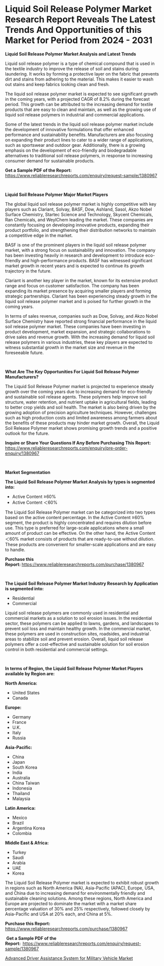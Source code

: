 <p><h1>Liquid Soil Release Polymer Market Research Report Reveals The Latest Trends And Opportunities of this Market for Period from 2024 - 2031</h1></p><p><strong>Liquid Soil Release Polymer Market Analysis and Latest Trends</strong></p>
<p><p>Liquid soil release polymer is a type of chemical compound that is used in the textile industry to improve the release of soil and stains during laundering. It works by forming a protective layer on the fabric that prevents dirt and stains from adhering to the material. This makes it easier to wash out stains and keep fabrics looking clean and fresh.</p><p>The liquid soil release polymer market is expected to see significant growth in the coming years, with a projected CAGR of 8.2% during the forecast period. This growth can be attributed to the increasing demand for textile products that are easy to clean and maintain, as well as the growing use of liquid soil release polymers in industrial and commercial applications.</p><p>Some of the latest trends in the liquid soil release polymer market include the development of innovative formulations that offer enhanced performance and sustainability benefits. Manufacturers are also focusing on expanding their product lines to cater to a wider range of applications, such as sportswear and outdoor gear. Additionally, there is a growing emphasis on the development of eco-friendly and biodegradable alternatives to traditional soil release polymers, in response to increasing consumer demand for sustainable products.</p></p>
<p><strong>Get a Sample PDF of the Report:&nbsp;</strong> <a href="https://www.reliableresearchreports.com/enquiry/request-sample/1380967">https://www.reliableresearchreports.com/enquiry/request-sample/1380967</a></p>
<p>&nbsp;</p>
<p><strong>Liquid Soil Release Polymer Major Market Players</strong></p>
<p><p>The global liquid soil release polymer market is highly competitive with key players such as Clariant, Solvay, BASF, Dow, Ashland, Sasol, Akzo Nobel Surface Chemistry, Startec Science and Technology, Skycent Chemicals, Ran Chemicals, and WeylChem leading the market. These companies are constantly focusing on developing innovative products, expanding their product portfolio, and strengthening their distribution networks to maintain a competitive edge in the market.</p><p>BASF is one of the prominent players in the liquid soil release polymer market, with a strong focus on sustainability and innovation. The company has been investing heavily in research and development to introduce eco-friendly and high-performance products. BASF has witnessed significant market growth in recent years and is expected to continue its growth trajectory in the future.</p><p>Clariant is another key player in the market, known for its extensive product range and focus on customer satisfaction. The company has been expanding its market presence by acquiring smaller players and forming strategic partnerships. Clariant has been experiencing steady growth in the liquid soil release polymer market and is poised for further growth in the coming years.</p><p>In terms of sales revenue, companies such as Dow, Solvay, and Akzo Nobel Surface Chemistry have reported strong financial performance in the liquid soil release polymer market. These companies have been investing in product development, market expansion, and strategic collaborations to drive sales and revenue growth. With the increasing demand for liquid soil release polymers in various industries, these key players are expected to witness substantial growth in the market size and revenue in the foreseeable future.</p></p>
<p>&nbsp;</p>
<p><strong>What Are The Key Opportunities For Liquid Soil Release Polymer Manufacturers?</strong></p>
<p><p>The Liquid Soil Release Polymer market is projected to experience steady growth over the coming years due to increasing demand for eco-friendly and sustainable soil release agents. These polymers help improve soil structure, water retention, and nutrient uptake in agricultural fields, leading to better crop yields and soil health. The market is also being driven by the growing adoption of precision agriculture techniques. However, challenges such as high production costs and limited awareness among farmers about the benefits of these products may hinder market growth. Overall, the Liquid Soil Release Polymer market shows promising growth trends and a positive outlook for the future.</p></p>
<p><strong>Inquire or Share Your Questions If Any Before Purchasing This Report:</strong> <a href="https://www.reliableresearchreports.com/enquiry/pre-order-enquiry/1380967">https://www.reliableresearchreports.com/enquiry/pre-order-enquiry/1380967</a></p>
<p>&nbsp;</p>
<p><strong>Market Segmentation</strong></p>
<p><strong>The Liquid Soil Release Polymer Market Analysis by types is segmented into:</strong></p>
<p><ul><li>Active Content ≥60%</li><li>Active Content ＜60%</li></ul></p>
<p><p>The Liquid Soil Release Polymer market can be categorized into two types based on the active content percentage. In the Active Content ≥60% segment, the product is highly concentrated and requires dilution before use. This type is preferred for large-scale applications where a small amount of product can be effective. On the other hand, the Active Content ＜60% market consists of products that are ready-to-use without dilution. These products are convenient for smaller-scale applications and are easy to handle.</p></p>
<p><strong>Purchase this Report:&nbsp;</strong><a href="https://www.reliableresearchreports.com/purchase/1380967">https://www.reliableresearchreports.com/purchase/1380967</a></p>
<p>&nbsp;</p>
<p><strong>The Liquid Soil Release Polymer Market Industry Research by Application is segmented into:</strong></p>
<p><ul><li>Residential</li><li>Commercial</li></ul></p>
<p><p>Liquid soil release polymers are commonly used in residential and commercial markets as a solution to soil erosion issues. In the residential sector, these polymers can be applied to lawns, gardens, and landscapes to prevent soil loss and maintain healthy growth. In the commercial market, these polymers are used in construction sites, roadsides, and industrial areas to stabilize soil and prevent erosion. Overall, liquid soil release polymers offer a cost-effective and sustainable solution for soil erosion control in both residential and commercial settings.</p></p>
<p>&nbsp;</p>
<p><strong>In terms of Region, the Liquid Soil Release Polymer Market Players available by Region are:</strong></p>
<p>
    <p> <strong> North America: </strong>
        <ul>
            <li>United States</li>
            <li>Canada</li>
        </ul>
        </p> 
    <p> <strong> Europe: </strong>
        <ul>
            <li>Germany</li>
            <li>France</li>
            <li>U.K.</li>
            <li>Italy</li>
            <li>Russia</li>
        </ul>
        </p> 
    <p> <strong> Asia-Pacific: </strong>
        <ul>
            <li>China</li>
            <li>Japan</li>
            <li>South Korea</li>
            <li>India</li>
            <li>Australia</li>
            <li>China Taiwan</li>
            <li>Indonesia</li>
            <li>Thailand</li>
            <li>Malaysia</li>
        </ul>
        </p> 
    <p> <strong> Latin America: </strong>
        <ul>
            <li>Mexico</li>
            <li>Brazil</li>
            <li>Argentina Korea</li>
            <li>Colombia</li>
        </ul>
        </p> 
    <p> <strong> Middle East & Africa: </strong>
        <ul>
            <li>Turkey</li>
            <li>Saudi</li>
            <li>Arabia</li>
            <li>UAE</li>
            <li>Korea</li>
        </ul>
    </p>
    </p>
<p><p>The Liquid Soil Release Polymer market is expected to exhibit robust growth in regions such as North America (NA), Asia-Pacific (APAC), Europe, USA, and China due to increasing demand for environmentally friendly and sustainable cleaning solutions. Among these regions, North America and Europe are projected to dominate the market with a market share percentage valuation of 30% and 25% respectively, followed closely by Asia-Pacific and USA at 20% each, and China at 5%.</p></p>
<p><strong>Purchase this Report: </strong><a href="https://www.reliableresearchreports.com/purchase/1380967">https://www.reliableresearchreports.com/purchase/1380967</a></p>
<p>&nbsp;<strong>Get a Sample PDF of the Report:&nbsp;&nbsp;</strong><a href="https://www.reliableresearchreports.com/enquiry/request-sample/1380967">https://www.reliableresearchreports.com/enquiry/request-sample/1380967</a></p>
<p><strong></strong></p>
<p><p><a href="https://invited-way-688.notion.site/Advanced-Driver-Assistance-System-for-Military-Vehicle-Market-Challenges-Opportunities-and-Growth-769115caf7bd40abbf7cdb1c7011feb7">Advanced Driver Assistance System for Military Vehicle Market</a></p></p>